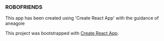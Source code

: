 ### ROBOFRIENDS

This app has been created using 'Create React App' with the guidance of aneagoie

This project was bootstrapped with [Create React App](https://github.com/facebook/create-react-app).
